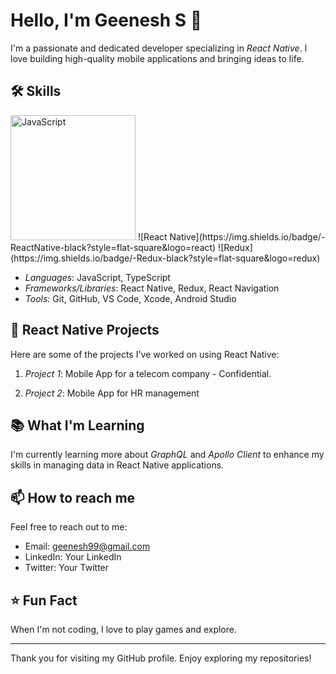 # Hello, I'm Geenesh S 👋

I'm a passionate and dedicated developer specializing in *React Native*. I love building high-quality mobile applications and bringing ideas to life.

## 🛠 Skills
  <img src="https://upload.wikimedia.org/wikipedia/commons/6/6a/JavaScript-logo.png" alt="JavaScript" width="200"/>
  ![React Native](https://img.shields.io/badge/-ReactNative-black?style=flat-square&logo=react) 
  ![Redux](https://img.shields.io/badge/-Redux-black?style=flat-square&logo=redux) 
  
- *Languages*: JavaScript, TypeScript
- *Frameworks/Libraries*: React Native, Redux, React Navigation
- *Tools*: Git, GitHub, VS Code, Xcode, Android Studio

## 📱 React Native Projects

Here are some of the projects I've worked on using React Native:

1. *Project 1*: Mobile App for a telecom company - Confidential.

2. *Project 2*: Mobile App for HR management

## 📚 What I'm Learning

I'm currently learning more about *GraphQL* and *Apollo Client* to enhance my skills in managing data in React Native applications.

## 📫 How to reach me

Feel free to reach out to me:

- Email: geenesh99@gmail.com
- LinkedIn: Your LinkedIn
- Twitter: Your Twitter

## ⭐ Fun Fact

When I'm not coding, I love to play games and explore.

---

Thank you for visiting my GitHub profile. Enjoy exploring my repositories!
